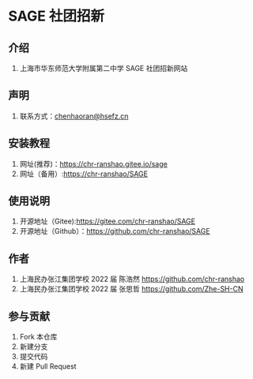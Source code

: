# SAGE 社团招新

## 介绍

1. 上海市华东师范大学附属第二中学 SAGE 社团招新网站

## 声明

1. 联系方式：chenhaoran@hsefz.cn

## 安装教程

1. 网址(推荐)：<https://chr-ranshao.gitee.io/sage>
2. 网址（备用）:<https://chr-ranshao/SAGE>

## 使用说明

1. 开源地址（Gitee):<https://gitee.com/chr-ranshao/SAGE>
2. 开源地址（Github）：<https://github.com/chr-ranshao/SAGE>

## 作者

1. 上海民办张江集团学校 2022 届 陈浩然 <https://github.com/chr-ranshao>
2. 上海民办张江集团学校 2022 届 张思哲 <https://github.com/Zhe-SH-CN>

## 参与贡献

1. Fork 本仓库
2. 新建分支
3. 提交代码
4. 新建 Pull Request
